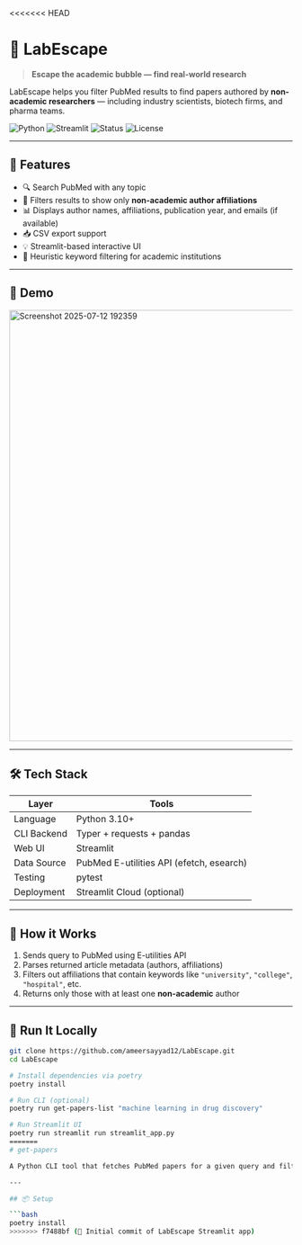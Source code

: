 <<<<<<< HEAD
# 🧪 LabEscape

> **Escape the academic bubble — find real-world research**

LabEscape helps you filter PubMed results to find papers authored by **non-academic researchers** — including industry scientists, biotech firms, and pharma teams.

![Python](https://img.shields.io/badge/python-3.10%2B-blue?logo=python)
![Streamlit](https://img.shields.io/badge/built_with-streamlit-orange?logo=streamlit)
![Status](https://img.shields.io/badge/status-active-brightgreen)
![License](https://img.shields.io/badge/license-MIT-lightgrey)

---

## 🚀 Features

- 🔍 Search PubMed with any topic
- 🧪 Filters results to show only **non-academic author affiliations**
- 📊 Displays author names, affiliations, publication year, and emails (if available)
- 📥 CSV export support
- 💡 Streamlit-based interactive UI
- 🧠 Heuristic keyword filtering for academic institutions

---

## 📸 Demo

<img width="1914" height="767" alt="Screenshot 2025-07-12 192359" src="https://github.com/user-attachments/assets/ac719657-5641-4915-8c8e-8722b0bbd1e6" />



---

## 🛠 Tech Stack

| Layer          | Tools                                 |
|----------------|----------------------------------------|
| Language       | Python 3.10+                          |
| CLI Backend    | Typer + requests + pandas             |
| Web UI         | Streamlit                             |
| Data Source    | PubMed E-utilities API (efetch, esearch) |
| Testing        | pytest                                |
| Deployment     | Streamlit Cloud (optional)            |

---

## 🧪 How it Works

1. Sends query to PubMed using E-utilities API
2. Parses returned article metadata (authors, affiliations)
3. Filters out affiliations that contain keywords like `"university"`, `"college"`, `"hospital"`, etc.
4. Returns only those with at least one **non-academic** author

---

## 🧪 Run It Locally

```bash
git clone https://github.com/ameersayyad12/LabEscape.git
cd LabEscape

# Install dependencies via poetry
poetry install

# Run CLI (optional)
poetry run get-papers-list "machine learning in drug discovery"

# Run Streamlit UI
poetry run streamlit run streamlit_app.py
=======
# get-papers

A Python CLI tool that fetches PubMed papers for a given query and filters results to only include papers with **at least one author affiliated with a non-academic (pharma/biotech) institution**.

---

## 📦 Setup

```bash
poetry install
>>>>>>> f7488bf (🎉 Initial commit of LabEscape Streamlit app)
